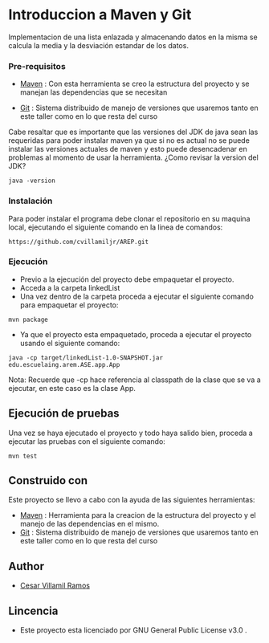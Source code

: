 # Introduccion a Maven y Git

Implementacion de una lista enlazada y  almacenando datos en la misma se calcula la media y la desviación estandar de los datos.

### Pre-requisitos

- [Maven](https://maven.apache.org/) : Con esta herramienta se creo la estructura del proyecto y se manejan las dependencias que se necesitan

- [Git](https://git-scm.com/) : Sistema distribuido de manejo de versiones que usaremos tanto en este taller como en lo que resta del curso

Cabe resaltar que es importante que las versiones del JDK de java sean las requeridas para poder instalar
maven ya que si no es actual no se puede instalar las versiones actuales de maven y esto puede desencadenar en problemas
al momento de usar la herramienta.
¿Como revisar la version del JDK?

```
java -version 
```

### Instalación

Para poder instalar el programa debe clonar el repositorio en su maquina local, ejecutando el siguiente comando
en la linea de comandos:

```
https://github.com/cvillamiljr/AREP.git
```
### Ejecución
- Previo a la ejecución del proyecto debe empaquetar el proyecto.
- Acceda a la carpeta linkedList
- Una vez dentro de la carpeta proceda a ejecutar el siguiente comando para empaquetar el proyecto:
```
mvn package
```
- Ya que el proyecto esta empaquetado, proceda a ejecutar el proyecto usando el siguiente comando:
```
java -cp target/linkedList-1.0-SNAPSHOT.jar edu.escuelaing.arem.ASE.app.App
```
Nota: Recuerde que -cp hace referencia al classpath de la clase que se va a ejecutar, en este caso es la clase App.

## Ejecución de pruebas

Una vez se haya ejecutado el proyecto y todo haya salido bien, proceda a ejecutar las pruebas con el siguiente comando:

```
mvn test
```

## Construido con

Este proyecto se llevo a cabo con la ayuda de las siguientes herramientas:
- [Maven](https://maven.apache.org/) : Herramienta para la creacion de la estructura del proyecto y el manejo de las dependencias en el mismo.
- [Git](https://git-scm.com/) : Sistema distribuido de manejo de versiones que usaremos tanto en este taller como en lo que resta del curso

## Author 

- [Cesar Villamil Ramos](https://github.com/cvillamiljr)

## Lincencia

- Este proyecto esta licenciado por GNU General Public License v3.0 .